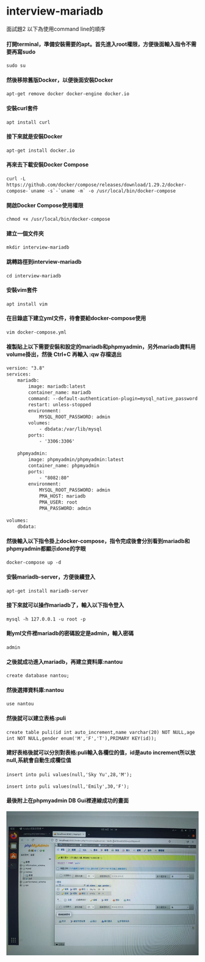 # interview-mariadb

面試題2
以下為使用command line的順序

#### 打開terminal，準備安裝需要的apt。首先進入root權限，方便後面輸入指令不需要再寫sudo
    sudo su

#### 然後移除舊版Docker，以便後面安裝Docker
    apt-get remove docker docker-engine docker.io

#### 安裝curl套件
    apt install curl

#### 接下來就是安裝Docker
    apt-get install docker.io

#### 再來去下載安裝Docker Compose
    curl -L https://github.com/docker/compose/releases/download/1.29.2/docker-compose-`uname -s`-`uname -m` -o /usr/local/bin/docker-compose

#### 開啟Docker Compose使用權限
    chmod +x /usr/local/bin/docker-compose

#### 建立一個文件夾
    mkdir interview-mariadb
    
#### 跳轉路徑到interview-mariadb
    cd interview-mariadb
    
#### 安裝vim套件
    apt install vim
    
#### 在目錄底下建立yml文件，待會要給docker-compose使用
    vim docker-compose.yml
    
#### 複製貼上以下需要安裝和設定的mariadb和phpmyadmin，另外mariadb資料用volume掛出，然後 Ctrl+C 再輸入 :qw 存檔退出
    version: "3.8"
    services:
        mariadb:
            image: mariadb:latest
            container_name: mariadb
            command: --default-authentication-plugin=mysql_native_password
            restart: unless-stopped
            environment:
                MYSQL_ROOT_PASSWORD: admin
            volumes:
                - dbdata:/var/lib/mysql
            ports:
                - '3306:3306'

        phpmyadmin:
            image: phpmyadmin/phpmyadmin:latest
            container_name: phpmyadmin
            ports:
                - "8082:80"
            environment:
                MYSQL_ROOT_PASSWORD: admin
                PMA_HOST: mariadb
                PMA_USER: root
                PMA_PASSWORD: admin
       
    volumes:
        dbdata:

#### 然後輸入以下指令掛上docker-compose，指令完成後會分別看到mariadb和phpmyadmin都顯示done的字眼
    docker-compose up -d
    
#### 安裝mariadb-server，方便後續登入
    apt-get install mariadb-server

#### 接下來就可以操作mariadb了，輸入以下指令登入
    mysql -h 127.0.0.1 -u root -p

#### 剛yml文件裡mariadb的密碼設定是admin，輸入密碼
    admin

#### 之後就成功進入mariadb，再建立資料庫:nantou
    create database nantou;

#### 然後選擇資料庫:nantou
    use nantou

#### 然後就可以建立表格:puli
    create table puli(id int auto_increment,name varchar(20) NOT NULL,age int NOT NULL,gender enum('M','F','T'),PRIMARY KEY(id));

#### 建好表格後就可以分別對表格:puli輸入各欄位的值，id是auto increment所以放null,系統會自動生成欄位值
`insert into puli values(null,'Sky Yu',28,'M');`

`insert into puli values(null,'Emily',30,'F');`
 
 #### 最後附上在phpmyadmin DB Gui裡連線成功的畫面
![image](https://github.com/joerenyu93/interview-mariadb/blob/master/phpmyadmin%E9%80%A3%E7%B7%9A%E6%88%90%E5%8A%9F.jpg)
